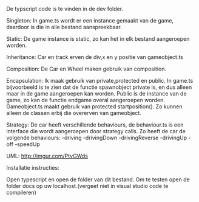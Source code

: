 De typscript code is te vinden in de dev folder.

Singleton:
In game.ts wordt er een instance gemaakt van de game, daardoor is die in alle bestand aanspreekbaar.

Static:
De game instance is static, zo kan het in elk bestand aangeroepen worden.

Inheritance: 
Car en track erven de div,x en y positie van gameobject.ts

Composition:
De Car en Wheel maken gebruik van composition.

Encapsulation:
Ik maak gebruik van private,protected en public. In game.ts bijvoorbeeld is te zien dat de functie spawnobject private is, en dus alleen maar in de game aangeroepen kan worden. Public is de instance van de game, zo kan de functie endgame overal aangeroepen worden.
Gameobject.ts maakt gebruik van protected startposition(). Zo kunnen alleen de classen erbij die overerven van gameobject.


Strategy:
De car heeft verschillende behaviours, de behaviour.ts is een interface die wordt aangeroepen door strategy calls. 
Zo heeft de car de volgende behaviours:
-driving
-drivingDown
-drivingReverse
-drivingUp
-off
-speedUp

UML: http://imgur.com/PtvGWds

Installatie instructies:

Open typescript en open de folder van dit bestand. 
Om te testen open de folder docs op uw localhost.(vergeet niet in visual studio code te compileren)